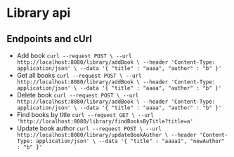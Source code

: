 # Library api
## Endpoints and cUrl
- Add book
``
curl --request POST \
  --url http://localhost:8080/library/addBook \
  --header 'Content-Type: application/json' \
  --data '{
	"title" : "aaaa",
	"author" : "b"
}'
``
- Get all books
``
curl --request POST \
  --url http://localhost:8080/library/addBook \
  --header 'Content-Type: application/json' \
  --data '{
	"title" : "aaaa",
	"author" : "b"
}'
``
- Delete book
``
curl --request POST \
  --url http://localhost:8080/library/addBook \
  --header 'Content-Type: application/json' \
  --data '{
	"title" : "aaaa",
	"author" : "b"
}'
``
- Find books by title
``
curl --request GET \
  --url 'http://localhost:8080/library/findBooksByTitle?title=a'
  ``
- Update book author
``
curl --request POST \
  --url http://localhost:8080/library/updateBookAuthor \
  --header 'Content-Type: application/json' \
  --data '{
	"title" : "aaaa1",
	"newAuthor" : "b"
}'
``
